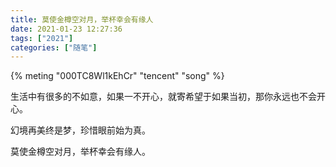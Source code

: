 ```yaml
---
title: 莫使金樽空对月，举杯幸会有缘人
date: 2021-01-23 12:27:36
tags: ["2021"]
categories: ["随笔"]
---
```


{% meting "000TC8Wl1kEhCr" "tencent" "song" %}

生活中有很多的不如意，如果一不开心，就寄希望于如果当初，那你永远也不会开心。

幻境再美终是梦，珍惜眼前始为真。

莫使金樽空对月，举杯幸会有缘人。